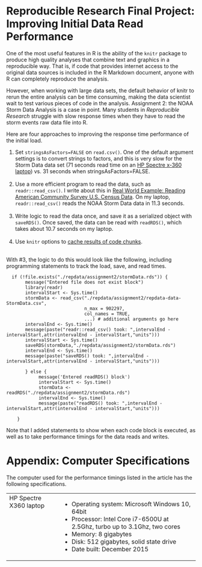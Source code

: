 # Reproducible Research Final Project: Improving Initial Data Read Performance

One of the most useful features in R is the ability of the `knitr` package to produce high quality analyses that combine text and graphics in a reproducible way. That is, if code that provides internet access to the original data sources is included in the R Markdown document, anyone with R can completely reproduce the analysis.

However, when working with large data sets, the default behavior of knitr to rerun the entire analysis can be time consuming, making the data scientist wait to test various pieces of code in the analysis. Assignment 2: the NOAA Storm Data Analysis is a case in point. Many students in *Reproducible Research* struggle with slow response times when they have to read the storm events raw data file into R.

Here are four approaches to improving the response time performance of the initial load.  

1. Set `stringsAsFactors=FALSE` on `read.csv()`. One of the default argument settings is to convert strings to factors, and this is very slow for the Storm Data data set (71 seconds read time on an [HP Spectre x-360 laptop](https://github.com/lgreski/datasciencectacontent/blob/master/markdown/repdata-improvingInitialFileReadSpeed.md#appendix-computer-specifications)) vs. 31 seconds when stringsAsFactors=FALSE.<br><br>
2. Use a more efficient program to read the data, such as `readr::read_csv()`. I write about this in [Real World Example: Reading American Community Survey U.S. Census Data](http://bit.ly/2bAdLE9). On my laptop, `readr::read_csv()` reads the NOAA Storm Data data in 11.3 seconds.<br><br>
3. Write logic to read the data once, and save it as a serialized object with `saveRDS()`. Once saved, the data can be read with `readRDS()`, which takes about 10.7 seconds on my laptop.<br><br>
4. Use `knitr` options to [cache results of code chunks](http://rstudio-pubs-static.s3.amazonaws.com/180_77c843dcecf2406fb89d35dd0476628a).<br><br>

With #3, the logic to do this would look like the following, including programming statements to track the load, save, and read times.

      if (!file.exists("./repdata/assignment2/stormData.rds")) {
           message("Entered file does not exist block")
           library(readr)
           intervalStart <- Sys.time()
           stormData <- read_csv("./repdata/assignment2/repdata-data-StormData.csv",
                                 n_max = 902297,
                                 col_names = TRUE,
                                 ...) # additional arguments go here
           intervalEnd <- Sys.time()
           message(paste("readr::read_csv() took: ",intervalEnd - intervalStart,attr(intervalEnd - intervalStart,"units")))
           intervalStart <- Sys.time()
           saveRDS(stormData,"./repdata/assignment2/stormData.rds")
           intervalEnd <- Sys.time()
           message(paste("saveRDS() took: ",intervalEnd - intervalStart,attr(intervalEnd - intervalStart,"units")))

           } else {
                message('Entered readRDS() block')
                intervalStart <- Sys.time()
                stormData <- readRDS("./repdata/assignment2/stormData.rds")
                intervalEnd <- Sys.time()
                message(paste("readRDS() took: ",intervalEnd - intervalStart,attr(intervalEnd - intervalStart,"units")))

        }

Note that I added statements to show when each code block is executed, as well as to take performance timings for the data reads and writes.

# Appendix: Computer Specifications

The computer used for the performance timings listed in the article has the following specifications.

<table>
<tr>
<td valign=top>HP Spectre X360 laptop</td>
<td>
    <ul>
        <li>Operating system: Microsoft Windows 10, 64bit</li>
        <li>Processor: Intel Core i7-6500U at 2.5Ghz, turbo up to 3.1Ghz, two cores</li>
        <li>Memory: 8 gigabytes</li>
        <li>Disk: 512 gigabytes, solid state drive</li>
        <li>Date built: December 2015</li>
    </ul>
</td>
</tr>
</table>
